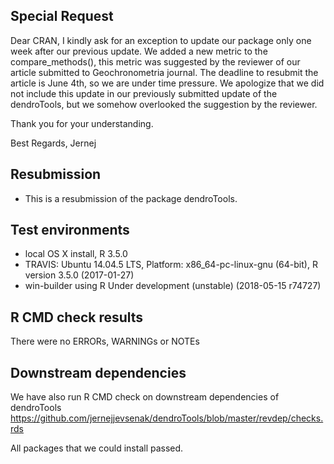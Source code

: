 ## Special Request

Dear CRAN, I kindly ask for an exception to update our package only one week after our previous update. We added a new metric to the compare_methods(), this metric was suggested by the reviewer of our article submitted to Geochronometria journal. The deadline to resubmit the article is June 4th, so we are under time pressure. We apologize that we did not include this update in our previously submitted update of the dendroTools, but we somehow overlooked the suggestion by the reviewer. 

Thank you for your understanding. 

Best Regards,
Jernej 

##  Resubmission
* This is a resubmission of the package dendroTools.

## Test environments
* local OS X install, R 3.5.0
* TRAVIS: Ubuntu 14.04.5 LTS, Platform: x86_64-pc-linux-gnu (64-bit), R version 3.5.0 (2017-01-27)
* win-builder using R Under development (unstable) (2018-05-15 r74727)

## R CMD check results
There were no ERRORs, WARNINGs or NOTEs

## Downstream dependencies
We have also run R CMD check on downstream dependencies of dendroTools
https://github.com/jernejjevsenak/dendroTools/blob/master/revdep/checks.rds

All packages that we could install passed. 
